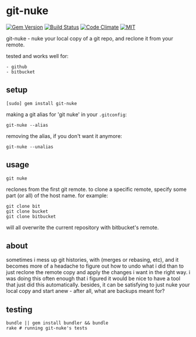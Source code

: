 git-nuke
========


[![Gem Version](https://badge.fury.io/rb/git-nuke.svg)](https://badge.fury.io/rb/git-nuke)
[![Build Status](https://travis-ci.org/jeremywrnr/git-nuke.svg?branch=master)](https://travis-ci.org/jeremywrnr/git-nuke)
[![Code Climate](https://codeclimate.com/github/jeremywrnr/git-nuke/badges/gpa.svg)](https://codeclimate.com/github/jeremywrnr/git-nuke)
[![MIT](https://img.shields.io/npm/l/alt.svg?style=flat)](http://jeremywrnr.com/mit-license)


git-nuke - nuke your local copy of a git repo, and reclone it from your remote.

tested and works well for:

    - github
    - bitbucket

## setup

    [sudo] gem install git-nuke

making a git alias for 'git nuke' in your `.gitconfig`:

    git-nuke --alias

removing the alias, if you don't want it anymore:

    git-nuke --unalias


## usage

    git nuke

reclones from the first git remote. to clone a specific remote, specify some part (or
all) of the host name. for example:

    git clone bit
    git clone bucket
    git clone bitbucket

will all overwrite the current repository with bitbucket's remote.


## about

sometimes i mess up git histories, with (merges or rebasing, etc), and it
becomes more of a headache to figure out how to undo what i did than to just
reclone the remote copy and apply the changes i want in the right way. i was
doing this often enough that i figured it would be nice to have a tool that
just did this automatically. besides, it can be satisfying to just nuke your
local copy and start anew - after all, what are backups meant for?

## testing

    bundle || gem install bundler && bundle
    rake # running git-nuke's tests

